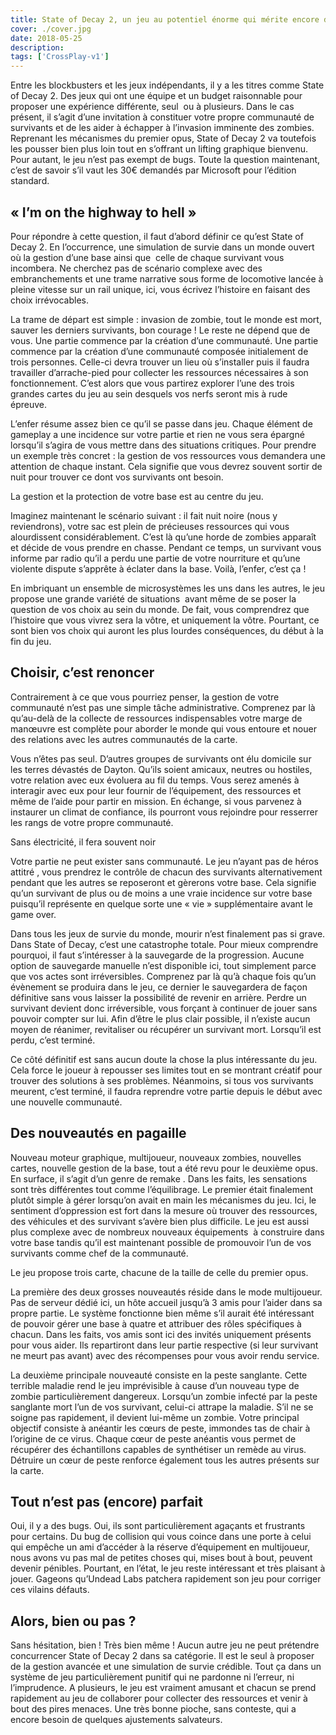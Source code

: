 ```yaml
---
title: State of Decay 2, un jeu au potentiel énorme qui mérite encore de mûrir
cover: ./cover.jpg
date: 2018-05-25
description: 
tags: ['CrossPlay-v1']
---
```

Entre les blockbusters et les jeux indépendants, il y a les titres comme State of Decay 2. Des jeux qui ont une équipe et un budget raisonnable pour proposer une expérience différente, seul  ou à plusieurs. Dans le cas présent, il s’agit d’une invitation à constituer votre propre communauté de survivants et de les aider à échapper à l’invasion imminente des zombies. Reprenant les mécanismes du premier opus, State of Decay 2 va toutefois les pousser bien plus loin tout en s’offrant un lifting graphique bienvenu. Pour autant, le jeu n’est pas exempt de bugs. Toute la question maintenant, c’est de savoir s’il vaut les 30€ demandés par Microsoft pour l’édition standard.

## « I’m on the highway to hell »
Pour répondre à cette question, il faut d’abord définir ce qu’est State of Decay 2. En l’occurrence, une simulation de survie dans un monde ouvert où la gestion d’une base ainsi que  celle de chaque survivant vous incombera. Ne cherchez pas de scénario complexe avec des embranchements et une trame narrative sous forme de locomotive lancée à pleine vitesse sur un rail unique, ici, vous écrivez l’histoire en faisant des choix irrévocables.

La trame de départ est simple : invasion de zombie, tout le monde est mort, sauver les derniers survivants, bon courage ! Le reste ne dépend que de vous. Une partie commence par la création d’une communauté. Une partie commence par la création d’une communauté composée initialement de trois personnes. Celle-ci devra trouver un lieu où s’installer puis il faudra travailler d’arrache-pied pour collecter les ressources nécessaires à son fonctionnement. C’est alors que vous partirez explorer l’une des trois grandes cartes du jeu au sein desquels vos nerfs seront mis à rude épreuve.

L’enfer résume assez bien ce qu’il se passe dans jeu. Chaque élément de gameplay a une incidence sur votre partie et rien ne vous sera épargné lorsqu’il s’agira de vous mettre dans des situations critiques. Pour prendre un exemple très concret : la gestion de vos ressources vous demandera une attention de chaque instant. Cela signifie que vous devrez souvent sortir de nuit pour trouver ce dont vos survivants ont besoin.

La gestion et la protection de votre base est au centre du jeu.

Imaginez maintenant le scénario suivant : il fait nuit noire (nous y reviendrons), votre sac est plein de précieuses ressources qui vous alourdissent considérablement. C’est là qu’une horde de zombies apparaît et décide de vous prendre en chasse. Pendant ce temps, un survivant vous informe par radio qu’il a perdu une partie de votre nourriture et qu’une violente dispute s’apprête à éclater dans la base. Voilà, l’enfer, c’est ça !

En imbriquant un ensemble de microsystèmes les uns dans les autres, le jeu propose une grande variété de situations  avant même de se poser la question de vos choix au sein du monde. De fait, vous comprendrez que l’histoire que vous vivrez sera la vôtre, et uniquement la vôtre. Pourtant, ce sont bien vos choix qui auront les plus lourdes conséquences, du début à la fin du jeu.

## Choisir, c’est renoncer
Contrairement à ce que vous pourriez penser, la gestion de votre communauté n’est pas une simple tâche administrative. Comprenez par là qu’au-delà de la collecte de ressources indispensables votre marge de manœuvre est complète pour aborder le monde qui vous entoure et nouer des relations avec les autres communautés de la carte.

Vous n’êtes pas seul. D’autres groupes de survivants ont élu domicile sur les terres dévastés de Dayton. Qu’ils soient amicaux, neutres ou hostiles, votre relation avec eux évoluera au fil du temps. Vous serez amenés à interagir avec eux pour leur fournir de l’équipement, des ressources et même de l’aide pour partir en mission. En échange, si vous parvenez à instaurer un climat de confiance, ils pourront vous rejoindre pour resserrer les rangs de votre propre communauté.

Sans électricité, il fera souvent noir

Votre partie ne peut exister sans communauté. Le jeu n’ayant pas de héros attitré , vous prendrez le contrôle de chacun des survivants alternativement pendant que les autres se reposeront et gèrerons votre base. Cela signifie qu’un survivant de plus ou de moins a une vraie incidence sur votre base puisqu’il représente en quelque sorte une « vie » supplémentaire avant le game over.

Dans tous les jeux de survie du monde, mourir n’est finalement pas si grave. Dans State of Decay, c’est une catastrophe totale. Pour mieux comprendre pourquoi, il faut s’intéresser à la sauvegarde de la progression. Aucune option de sauvegarde manuelle n’est disponible ici, tout simplement parce que vos actes sont irréversibles. Comprenez par là qu’à chaque fois qu’un évènement se produira dans le jeu, ce dernier le sauvegardera de façon définitive sans vous laisser la possibilité de revenir en arrière. Perdre un survivant devient donc irréversible, vous forçant à continuer de jouer sans pouvoir compter sur lui. Afin d’être le plus clair possible, il n’existe aucun moyen de réanimer, revitaliser ou récupérer un survivant mort. Lorsqu’il est perdu, c’est terminé.

Ce côté définitif est sans aucun doute la chose la plus intéressante du jeu. Cela force le joueur à repousser ses limites tout en se montrant créatif pour trouver des solutions à ses problèmes. Néanmoins, si tous vos survivants meurent, c’est terminé, il faudra reprendre votre partie depuis le début avec une nouvelle communauté.

## Des nouveautés en pagaille
Nouveau moteur graphique, multijoueur, nouveaux zombies, nouvelles cartes, nouvelle gestion de la base, tout a été revu pour le deuxième opus. En surface, il s’agit d’un genre de remake . Dans les faits, les sensations sont très différentes tout comme l’équilibrage. Le premier était finalement plutôt simple à gérer lorsqu’on avait en main les mécanismes du jeu. Ici, le sentiment d’oppression est fort dans la mesure où trouver des ressources, des véhicules et des survivant s’avère bien plus difficile. Le jeu est aussi plus complexe avec de nombreux nouveaux équipements  à construire dans votre base tandis qu’il est maintenant possible de promouvoir l’un de vos survivants comme chef de la communauté.

Le jeu propose trois carte, chacune de la taille de celle du premier opus.

La première des deux grosses nouveautés réside dans le mode multijoueur. Pas de serveur dédié ici, un hôte accueil jusqu’à 3 amis pour l’aider dans sa propre partie. Le système fonctionne bien même s’il aurait été intéressant de pouvoir gérer une base à quatre et attribuer des rôles spécifiques à chacun. Dans les faits, vos amis sont ici des invités uniquement présents pour vous aider. Ils repartiront dans leur partie respective (si leur survivant ne meurt pas avant) avec des récompenses pour vous avoir rendu service.

La deuxième principale nouveauté consiste en la peste sanglante. Cette terrible maladie rend le jeu imprévisible à cause d’un nouveau type de zombie particulièrement dangereux. Lorsqu’un zombie infecté par la peste sanglante mort l’un de vos survivant, celui-ci attrape la maladie. S’il ne se soigne pas rapidement, il devient lui-même un zombie. Votre principal objectif consiste à anéantir les cœurs de peste, immondes tas de chair à l’origine de ce virus. Chaque cœur de peste anéantis vous permet de récupérer des échantillons capables de synthétiser un remède au virus. Détruire un cœur de peste renforce également tous les autres présents sur la carte.

## Tout n’est pas (encore) parfait
Oui, il y a des bugs. Oui, ils sont particulièrement agaçants et frustrants pour certains. Du bug de collision qui vous coince dans une porte à celui qui empêche un ami d’accéder à la réserve d’équipement en multijoueur, nous avons vu pas mal de petites choses qui, mises bout à bout, peuvent devenir pénibles. Pourtant, en l’état, le jeu reste intéressant et très plaisant à jouer. Gageons qu’Undead Labs patchera rapidement son jeu pour corriger ces vilains défauts.

## Alors, bien ou pas ?
Sans hésitation, bien ! Très bien même ! Aucun autre jeu ne peut prétendre concurrencer State of Decay 2 dans sa catégorie. Il est le seul à proposer de la gestion avancée et une simulation de survie crédible. Tout ça dans un système de jeu particulièrement punitif qui ne pardonne ni l’erreur, ni l’imprudence. A plusieurs, le jeu est vraiment amusant et chacun se prend rapidement au jeu de collaborer pour collecter des ressources et venir à bout des pires menaces. Une très bonne pioche, sans conteste, qui a encore besoin de quelques ajustements salvateurs.

